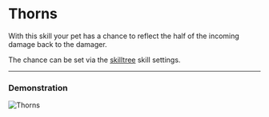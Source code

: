 # Thorns

With this skill your pet has a chance to reflect the half of the incoming damage back to the damager.

The chance can be set via the [skilltree](skilltrees) skill settings.

----

### Demonstration

![Thorns](/wiki/images/skills/thorns.gif)